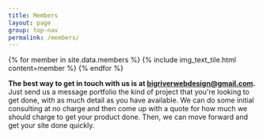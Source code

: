 ```yaml
---
title: Members
layout: page
group: top-nav
permalink: /members/
---
```


<div id="main-container">
  <div class="mosaic">
    {% for member in site.data.members %}
      {% include img_text_tile.html content=member %}
    {% endfor %}
  </div>

  <div class="img_text_tile bottomText">
    <p><strong>The best way to get in touch with us is at <a class="email" href= "mailto:bigriverwebdesign@gmail.com">bigriverwebdesign@gmail.com</a>.</strong> Just send us a message portfolio the kind of project that you're looking to get done, with as much detail as you have available. We can do some initial consulting at no charge and then come up with a quote for how much we should charge to get your product done. Then, we can move forward and get your site done quickly.</p>
  <div>
</div>

<script>
$(document).ready(function() {
    $('#main-container').fadeIn();
});

$(window).scroll(function() {
  if (location.origin + '/members/' == location.href) {
    function removeActiveClass() {
      $(links).removeClass('active');
    }
    function requestContent(url) {
      $("#main").load(url);
    }
    function addActiveClass(elem) {
      removeActiveClass();
      console.log(elem);
      var element = document.querySelector("#" + elem);
      element.classList.add('active');
    }
    if ($(window).scrollTop() + $(window).height() == $(document).height()) {
      addActiveClass("contact");
      history.pushState("contact", null, "/contact/");
      requestContent("/page-content/contact/index.html");
      document.title = "Big River Web Design | contact";
      removeClassFixed();
    } else if ($(window).scrollTop() == 0) {
      addActiveClass("portfolio");
      history.pushState("portfolio", null, "/portfolio/");
      requestContent("/page-content/portfolio/index.html");
      document.title = "Big River Web Design | portfolio";
      removeClassFixed();
    }
  }
})

</script>
